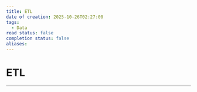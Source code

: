 ```yaml
---
title: ETL
date of creation: 2025-10-26T02:27:00
tags:
  - Data
read status: false
completion status: false
aliases:
---
```

# ETL
---
